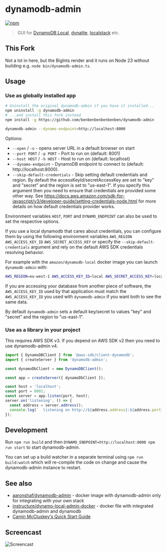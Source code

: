 # dynamodb-admin

[![npm](https://img.shields.io/npm/v/dynamodb-admin.svg)](https://www.npmjs.com/package/dynamodb-admin)
> GUI for [DynamoDB Local](https://aws.amazon.com/blogs/aws/dynamodb-local-for-desktop-development/), [dynalite](https://github.com/mhart/dynalite), [localstack](https://github.com/localstack/localstack) etc.

## This Fork

Not a lot in here, but the BigInts render and it runs on Node 23 without building e.g. `node bin/dynamodb-admin.ts`.

## Usage

### Use as globally installed app

```bash
# Uninstall the original dynamodb-admin if you have it installed...
npm uninstall -g dynamodb-admin
# ...and install this fork instead
npm install -g https://github.com/benbenbenbenbenben/dynamodb-admin

dynamodb-admin --dynamo-endpoint=http://localhost:8000
```

Options:
 - `--open` / `-o` - opens server URL in a default browser on start
 - `--port PORT` / `-p PORT` -  Port to run on (default: 8001)
 - `--host HOST` / `-h HOST` -  Host to run on (default: localhost)
 - `--dynamo-endpoint` - DynamoDB endpoint to connect to (default: http://localhost:8000).
 - `--skip-default-credentials` - Skip setting default credentials and region. By default the accessKeyId/secretAccessKey are set to "key" and "secret" and the region is set to "us-east-1". If you specify this argument then you need to ensure that credentials are provided some other way. See https://docs.aws.amazon.com/sdk-for-javascript/v3/developer-guide/setting-credentials-node.html for more details on how default credentials provider works.

Environment variables `HOST`, `PORT` and `DYNAMO_ENDPOINT` can also be used to set the respective options.

If you use a local dynamodb that cares about credentials, you can configure them by using the following environment variables `AWS_REGION` `AWS_ACCESS_KEY_ID` `AWS_SECRET_ACCESS_KEY` or specify the `--skip-default-credentials` argument and rely on the default AWS SDK credentials resolving behavior.

For example with the `amazon/dynamodb-local` docker image you can launch `dynamodb-admin` with:

```bash
AWS_REGION=eu-west-1 AWS_ACCESS_KEY_ID=local AWS_SECRET_ACCESS_KEY=local dynamodb-admin
```
If you are accessing your database from another piece of software, the `AWS_ACCESS_KEY_ID` used by that application must match the `AWS_ACCESS_KEY_ID` you used with `dynamodb-admin` if you want both to see the same data.

By default `dynamodb-admin` sets a default key/secret to values "key" and "secret" and the region to "us-east-1".

### Use as a library in your project

This requires AWS SDK v3.
If you depend on AWS SDK v2 then you need to use dynamodb-admin v4.

```js
import { DynamoDBClient } from '@aws-sdk/client-dynamodb';
import { createServer } from 'dynamodb-admin';

const dynamoDbClient = new DynamoDBClient();

const app = createServer({ dynamoDbClient });

const host = 'localhost';
const port = 8001;
const server = app.listen(port, host);
server.on('listening', () => {
  const address = server.address();
  console.log(`  listening on http://${address.address}:${address.port}`);
});
```

## Development

Run `npm run build` and then `DYNAMO_ENDPOINT=http://localhost:8000 npm run start` to start dynamodb-admin.

You can set up a build watcher in a separate terminal using `npm run build:watch` which will re-compile the code on change and cause the dynamodb-admin instance to restart.

## See also

* [aaronshaf/dynamodb-admin](https://hub.docker.com/r/aaronshaf/dynamodb-admin/) - docker image with dynamodb-admin only for integrating with your own stack
* [instructure/dynamo-local-admin-docker](https://github.com/instructure/dynamo-local-admin-docker) - docker file with integrated dynamodb-admin and dynamodb
* [Camin McCluskey's Quick Start Guide](https://medium.com/swlh/a-gui-for-local-dynamodb-dynamodb-admin-b16998323f8e)

## Screencast

![Screencast](https://d3vv6lp55qjaqc.cloudfront.net/items/2S1m213N1o2L231e011o/Screen%20Recording%202016-10-17%20at%2001.11%20PM.gif?X-CloudApp-Visitor-Id=ab2071d5f76f8504ab6d3070d8a2c5c3&v=e6056da9)
